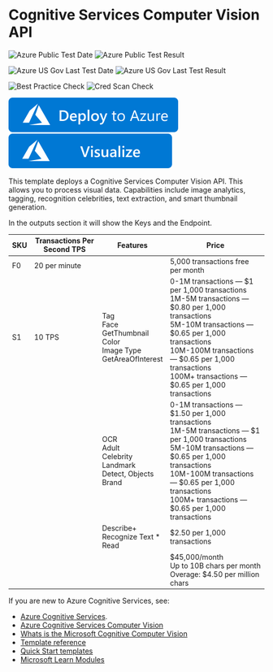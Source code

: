 # Cognitive Services Computer Vision API

![Azure Public Test Date](https://azurequickstartsservice.blob.core.windows.net/badges/101-cognitive-services-Computer-vision-API/PublicLastTestDate.svg)
![Azure Public Test Result](https://azurequickstartsservice.blob.core.windows.net/badges/101-cognitive-services-Computer-vision-API/PublicDeployment.svg)

![Azure US Gov Last Test Date](https://azurequickstartsservice.blob.core.windows.net/badges/101-cognitive-services-Computer-vision-API/FairfaxLastTestDate.svg)
![Azure US Gov Last Test Result](https://azurequickstartsservice.blob.core.windows.net/badges/101-cognitive-services-Computer-vision-API/FairfaxDeployment.svg)

![Best Practice Check](https://azurequickstartsservice.blob.core.windows.net/badges/101-cognitive-services-Computer-vision-API/BestPracticeResult.svg)
![Cred Scan Check](https://azurequickstartsservice.blob.core.windows.net/badges/101-cognitive-services-Computer-vision-API/CredScanResult.svg)

[![Deploy To Azure](https://raw.githubusercontent.com/Azure/azure-quickstart-templates/master/1-CONTRIBUTION-GUIDE/images/deploytoazure.svg?sanitize=true)]("https://portal.azure.com/#create/Microsoft.Template/uri/https%3A%2F%2Fraw.githubusercontent.com%2FAzure%2Fazure-quickstart-templates%2Fmaster%2F101-cognitive-services-Computer-vision-API%2Fazuredeploy.json")
[![Visualize](https://raw.githubusercontent.com/Azure/azure-quickstart-templates/master/1-CONTRIBUTION-GUIDE/images/visualizebutton.svg?sanitize=true)]("http://armviz.io/#/?load=https%3A%2F%2Fraw.githubusercontent.com%2FAzure%2Fazure-quickstart-templates%2Fmaster%2F101-cognitive-services-Computer-vision-API%2Fazuredeploy.json")

This template deploys a Cognitive Services Computer Vision API. This allows you
to process visual data. Capabilities include image analytics, tagging,
recognition celebrities, text extraction, and smart thumbnail generation.

In the outputs section it will show the Keys and the Endpoint.

| SKU | Transactions Per Second TPS | Features                                                                     | Price                                                                                                                                                                                                                                                                      |
| --- | --------------------------- | ---------------------------------------------------------------------------- | -------------------------------------------------------------------------------------------------------------------------------------------------------------------------------------------------------------------------------------------------------------------------- |
| F0  | 20 per minute               |                                                                              | 5,000 transactions free per month                                                                                                                                                                                                                                          |
| S1  | 10 TPS                      | Tag<br/>Face<br/>GetThumbnail<br/>Color<br/>Image Type<br/>GetAreaOfInterest | 0-1M transactions — $1 per 1,000 transactions<br/>1M-5M transactions — $0.80 per 1,000 transactions<br/>5M-10M transactions — $0.65 per 1,000 transactions<br/>10M-100M transactions — $0.65 per 1,000 transactions<br/>100M+ transactions — \$0.65 per 1,000 transactions |
|     |                             | OCR<br/>Adult<br/>Celebrity<br/>Landmark<br/>Detect, Objects<br/>Brand       | 0-1M transactions — $1.50 per 1,000 transactions<br/>1M-5M transactions — $1 per 1,000 transactions<br/>5M-10M transactions — $0.65 per 1,000 transactions<br/>10M-100M transactions — $0.65 per 1,000 transactions<br/>100M+ transactions — \$0.65 per 1,000 transactions |
|     |                             | Describe+<br/>Recognize Text \*<br/>Read                                     | \$2.50 per 1,000 transactions                                                                                                                                                                                                                                              |
|     |                             |                                                                              | $45,000/month<br/>Up to 10B chars per month<br/>Overage: $4.50 per million chars                                                                                                                                                                                           |

If you are new to Azure Cognitive Services, see:

- [Azure Cognitive Services](https://azure.microsoft.com/en-us/services/cognitive-services/).
- [Azure Cognitive Services Computer Vision](https://azure.microsoft.com/en-us/services/cognitive-services/computer-vision)
- [Whats is the Microsoft Cognitive Computer Vision](https://docs.microsoft.com/en-us/azure/cognitive-services/computer-vision/home)
- [Template reference](https://azure.microsoft.com/en-us/resources/templates/?referenceType=Microsoft.Cognitiveservices)
- [Quick Start templates](https://azure.microsoft.com/en-us/resources/templates/?resourceType=Microsoft.Cognitiveservices)
- [Microsoft Learn Modules](https://docs.microsoft.com/en-us/learn/browse/?products=azure&term=cognitive)
